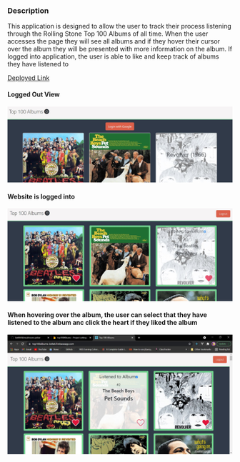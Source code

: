 ### Description
This application is designed to allow the user to track their process listening
through the Rolling Stone Top 100 Albums of all time. When the user accesses
the page they will see all albums and if they hover their cursor over the album
they will be presented with more information on the album.
If logged into application, the user is able to like and keep track of albums they
have listened to

[Deployed Link](https://top100albums-3a9a6.firebaseapp.com/)

#### Logged Out View
![Logged Out View](https://github.com/bethh56/top100-albums-capstone/blob/master/Images/loggedOutView.JPG)

#### Website is logged into
![Logged In](https://raw.githubusercontent.com/bethh56/top100-albums-capstone/master/Images/LoggedIn.JPG)

#### When hovering over the album, the user can select that they have listened to the album anc click the heart if they liked the album
![Hovered Over image view](https://raw.githubusercontent.com/bethh56/top100-albums-capstone/master/Images/buttons.JPG)

